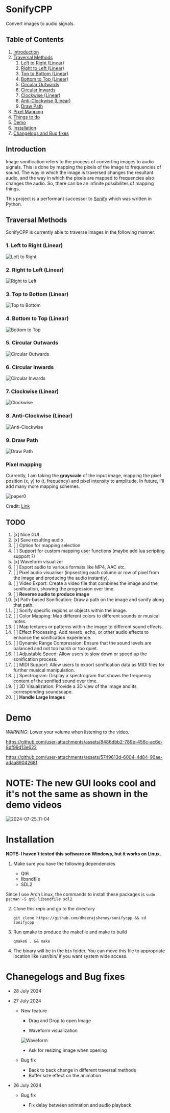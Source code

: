 # SonifyCPP
Convert images to audio signals.

## Table of Contents


1. [Introduction](#introduction)
2. [Traversal Methods](#traversal)
    1. [Left to Right (Linear)](#left_to_right)
    2. [Right to Left (Linear)](#right_to_left)
    3. [Top to Bottom (Linear)](#top_to_bottom)
    4. [Bottom to Top (Linear)](#bottom_to_top)
    5. [Circular Outwards](#circular_outwards)
    6. [Circular Inwards](#circular_inwards)
    7. [Clockwise (Linear)](#clockwise)
    8. [Anti-Clockwise (Linear)](#anti_clockwise)
    9. [Draw Path](#draw_path)
3. [Pixel Mapping](#pixel_mapping)
4. [Things to do](#todo)
5. [Demo](#demo)
6. [Installation](#installation)
7. [Changelogs and Bug fixes](#changelogs_and_bug_fixes)

<a name="introduction"/>

## Introduction

Image sonification refers to the process of converting images to audio signals. This is done by mapping the pixels of the image to frequencies of sound. The way in which the image is traversed changes the resultant audio, and the way in which the pixels are mapped to frequencies also changes the audio. So, there can be an infinite possibilites of mapping things.

This project is a performant successor to [Sonify](https://github.com/dheerajshenoy/sonify/) which was written in Python.

<a name="traversal"/>

## Traversal Methods

SonifyCPP is currently able to traverse images in the following manner:

<a name="left_to_right" />

### 1. Left to Right (Linear)

![Left to Right](https://github.com/user-attachments/assets/5342b735-028f-429a-9c82-d8ac401a0769)

<a name="right_to_left" />

### 2. Right to Left (Linear)

![Right to Left](https://github.com/user-attachments/assets/68a9f8da-1116-4a0c-8f82-4806da90ba18)

<a name="top_to_bottom" />

### 3. Top to Bottom (Linear)

![Top to Bottom](https://github.com/user-attachments/assets/d0d54029-6cf5-43b9-a31d-cbf22b5f6ac2)
 
<a name="bottom_to_top" />

### 4. Bottom to Top (Linear)

![Bottom to Top](https://github.com/user-attachments/assets/7f4b1aef-1ea1-4208-874f-487adb1eb0ea)
   
<a name="circular_outwards" />

### 5. Circular Outwards

![Circular Outwards](https://github.com/user-attachments/assets/33dbc508-8a17-44b2-ac1c-2db59b249d1d)
  
<a name="circular_inwards" />

### 6. Circular Inwards

![Circular Inwards](https://github.com/user-attachments/assets/077c4ae8-e7e9-4e3c-931e-156799afd3a7)

<a name="clockwise" />

### 7. Clockwise (Linear)

![Clockwise](https://github.com/user-attachments/assets/3fb24eb7-847a-46f3-86f5-07962d3841bc)

<a name="anti_clockwise" />

### 8. Anti-Clockwise (Linear)

![Anti-Clockwise](https://github.com/user-attachments/assets/9c813886-d9b1-466d-ab91-4b40c0fde28c)

<a name="draw_path" />

### 9. Draw Path

![Draw Path](https://github.com/user-attachments/assets/7825fb6d-7b3e-4763-9604-b6b46677bdd7)

<a name="pixel_mapping"/>
 
### Pixel mapping
Currently, I am taking the **grayscale** of the input image, mapping the pixel position (x, y) to (t, frequency) and pixel intensity to amplitude. In future, I'll add many more mapping schemes.

![paper0](https://github.com/user-attachments/assets/4c64fdbf-7d45-439c-b873-848dd09dd490)

Credit: [Link](https://www.seeingwithsound.com/im2sound.htm)

<a name="todo"/>

## TODO

1. [x] Nice GUI
2. [x] Save resulting audio
3. [ ] Option for mapping selection
4. [ ] Support for custom mapping user functions (maybe add lua scripting support ?)
5. [x] Waveform visualizer
6. [ ] Export audio to various formats like MP4, AAC etc.
7. [ ] Pixel audio visualiser (inpsecting each column or row of pixel from the image and producing the audio instantly).
8. [ ] Video Export: Create a video file that combines the image and the sonification, showing the progression over time.
9. [ ] **Reverse audio to produce image**
10. [x] Path-based Sonification: Draw a path on the image and sonify along that path.
11. [ ] Sonify specific regions or objects within the image.
12. [ ] Color Mapping: Map different colors to different sounds or musical notes.
13. [ ] Map textures or patterns within the image to different sound effects.
14. [ ] Effect Processing: Add reverb, echo, or other audio effects to enhance the sonification experience.
15. [ ] Dynamic Range Compression: Ensure that the sound levels are balanced and not too harsh or too quiet.
16. [ ] Adjustable Speed: Allow users to slow down or speed up the sonification process.
17. [ ] MIDI Support: Allow users to export sonification data as MIDI files for further musical manipulation.
18. [ ] Spectrogram: Display a spectrogram that shows the frequency content of the sonified sound over time.
19. [ ] 3D Visualization: Provide a 3D view of the image and its corresponding soundscape.
20. [ ] **Handle Large Images**

<a name="demo"/>

# Demo

*WARNING*: Lower your volume when listening to the video.

https://github.com/user-attachments/assets/8486dbb2-789e-456c-ac6e-8df99d13e622

https://github.com/user-attachments/assets/5749613d-6004-4d84-90ae-adaa8904268f

# NOTE: The new GUI looks cool and it's not the same as shown in the demo videos

![2024-07-25_11-04](https://github.com/user-attachments/assets/ddd37fa0-c448-4d0a-992a-6850777874fb)

<a name="installation" />

# Installation

**NOTE: I haven't tested this software on Windows, but it works on Linux.**

1. Make sure you have the following dependencies
    
    - Qt6
    - libsndfile
    - SDL2

Since I use Arch Linux, the commands to install these packages is `sudo pacman -S qt6 libsndfile sdl2`

2. Clone this repo and go to the directory
    
    `git clone https://github.com/dheerajshenoy/sonifycpp && cd sonifycpp`

3. Run qmake to produce the makefile and make to build

    `qmake6 . && make`

4. The binary will be in the `bin` folder. You can move this file to appropriate location like /usr/bin/ if you want system wide access.

<a name="changelogs_and_bug_fixes" />

# Chanegelogs and Bug fixes

- 28 July 2024

- 27 July 2024
    
    - New feature

      - Drag and Drop to open Image

      - Waveform visualization
        
      ![Waveform](https://github.com/user-attachments/assets/77632937-f965-4782-a547-1770e57b17fc)

      - Ask for resizing image when opening

    - Bug fix

      - Back to back change in different traversal methods 
      - Buffer size effect on the animation

- 26 July 2024

    - Bug fix

        - Fix delay between animation and audio playback

